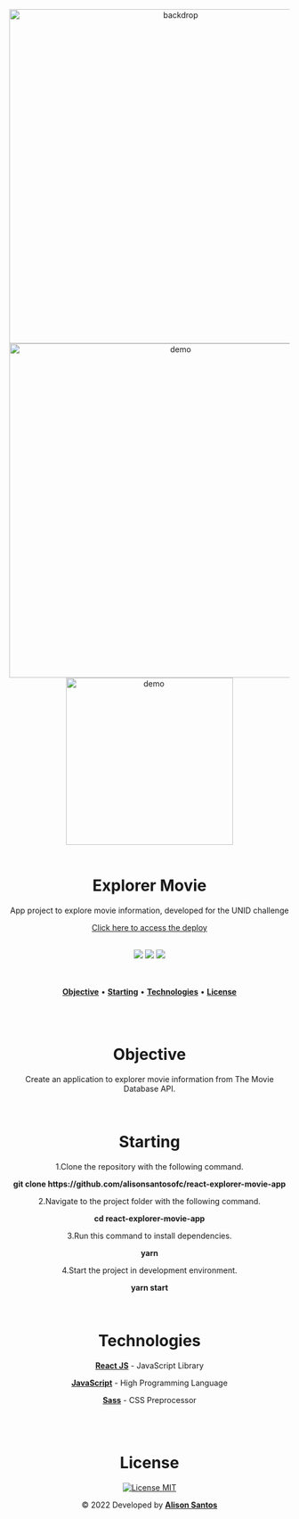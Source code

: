 <div align="center">
  <img src="https://i.ibb.co/2jKqYST/backdrop-explorermovie.png" width="600px" alt="backdrop" />
  <div>
     <img src="https://i.ibb.co/MBFv8rV/demo-explorermovie.jpg" width="600px" alt="demo" />
     <img src="https://i.ibb.co/khTCwv9/demo-explorermovie-mobile.jpg" height="300px" alt="demo" />
  </div>
</div>
<br>

<h1 align="center">Explorer Movie</h1>
<p align="center">App project to explore movie information, developed for the UNID challenge</p>

<p align="center"><a href="https://explorermovie.netlify.app/">Click here to access the deploy</a></p>
<br>

<div align="center">
  <span><img src="https://img.shields.io/badge/ReactJS-323330?style=for-the-badge&labelColor=080808&color=00B4FF&logo=react&logoColor=00B4FF"/></span>
  <span><img src="https://img.shields.io/badge/Javascript-323330?style=for-the-badge&labelColor=080808&color=F7DF1E&logo=javascript&logoColor=F7DF1E"/></span>
  <span><img src="https://img.shields.io/badge/Sass-323330?style=for-the-badge&labelColor=ffffff&color=E96DC9&logo=sass&logoColor=E96DC9"/></span>
</div>
<br>
<br>

<p align="center">
  <a href="#objective"><b>Objective</b></a> •
  <a href="#starting"><b>Starting</b></a> • 
  <a href="#technologies"><b>Technologies</b></a> • 
  <a href="#license"><b>License</b></a>
</p>
<br>
<br>

<div align="center" id="objective">
  <h1>Objective</h1>
  <p>Create an application to explorer movie information from The Movie Database API.</p>
</div>
<br>

<div align="center" id="starting">
  <h1>Starting</h1>
  <p>1.Clone the repository with the following command.</p>
  <p><b>git clone https://github.com/alisonsantosofc/react-explorer-movie-app</b></p>

  <p>2.Navigate to the project folder with the following command.</p>
  <p><b>cd react-explorer-movie-app</b></p>

  <p>3.Run this command to install dependencies.</p>
  <p><b>yarn</b></p>

  <p>4.Start the project in development environment.</p>
  <p><b>yarn start</b></p>
</div>
<br>

<div align="center" id="technologies">
  <h1>Technologies</h1>

  <p><a href="https://pt-br.reactjs.org/"><b>React JS</b></a> - JavaScript Library</p>

  <p><a href="https://www.typescriptlang.org/"><b>JavaScript</b></a> - High Programming Language</p>

  <p><a href="https://styled-components.com/docs"><b>Sass</b></a> - CSS Preprocessor</p>
</div>
<br>

<div align="center" id="license">
  
</div>

<br>
<div align="center" id="autor">
  <h1>License</h1>

  <p>
    <a href="https://opensource.org/licenses/MIT">
      <img src="https://img.shields.io/badge/License-MIT-blue.svg" alt="License MIT">
    </a>
  </p>

  <p>&copy; 2022 Developed by <b><a href="https://alisonsantosofc.github.io/alison-web-developer/">Alison Santos</a></b></p>
</div>
